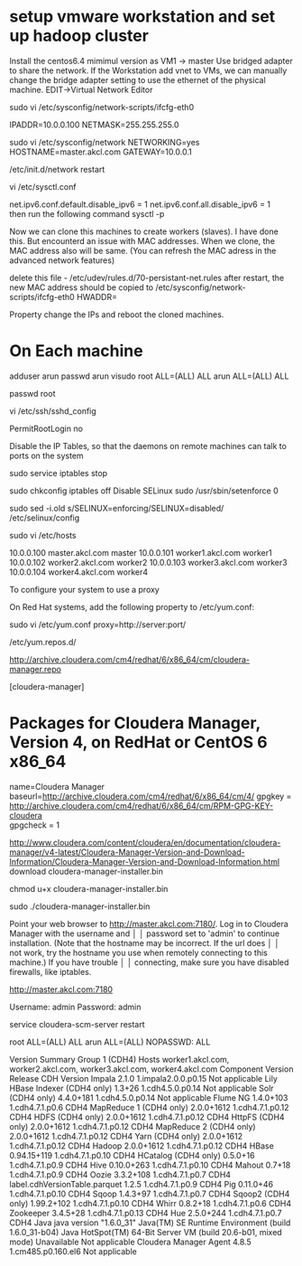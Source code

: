 # setup vmware workstation and set up hadoop cluster

Install the centos6.4 mimimul version as VM1 -> master
Use bridged adapter to share the network. If the Workstation add vnet to VMs, we can manually change the bridge adapter setting to use the ethernet of the physical machine.  EDIT->Virtual Network Editor

sudo vi /etc/sysconfig/network-scripts/ifcfg-eth0

IPADDR=10.0.0.100
NETMASK=255.255.255.0


sudo vi /etc/sysconfig/network
NETWORKING=yes
HOSTNAME=master.akcl.com 
GATEWAY=10.0.0.1


/etc/init.d/network restart

vi /etc/sysctl.conf

net.ipv6.conf.default.disable_ipv6 = 1
net.ipv6.conf.all.disable_ipv6 = 1  
then run the following command
sysctl -p

Now we can clone this machines to create workers (slaves). I have done this. But encounterd an issue with MAC addresses. When we clone, the MAC address also will be same. (You can refresh the MAC adress in the advanced network features)

delete this file - /etc/udev/rules.d/70-persistant-net.rules
after restart, the new MAC address should be copied to 
/etc/sysconfig/network-scripts/ifcfg-eth0
HWADDR=

Property change the IPs and reboot the cloned machines. 


# On Each machine
adduser arun
passwd arun
visudo
root    ALL=(ALL)       ALL
arun    ALL=(ALL)       ALL

passwd root

vi /etc/ssh/sshd_config

PermitRootLogin no


Disable the IP Tables, so that the daemons on remote machines can talk to ports on the system

sudo service iptables stop

sudo chkconfig iptables off
Disable SELinux
sudo /usr/sbin/setenforce 0

sudo sed -i.old s/SELINUX=enforcing/SELINUX=disabled/ /etc/selinux/config



sudo vi /etc/hosts

10.0.0.100 master.akcl.com  master
10.0.0.101 worker1.akcl.com worker1
10.0.0.102 worker2.akcl.com worker2
10.0.0.103 worker3.akcl.com  worker3
10.0.0.104 worker4.akcl.com  worker4



To configure your system to use a proxy

On Red Hat systems, add the following property to /etc/yum.conf:



sudo vi /etc/yum.conf
proxy=http://server:port/



/etc/yum.repos.d/

http://archive.cloudera.com/cm4/redhat/6/x86_64/cm/cloudera-manager.repo

[cloudera-manager]
# Packages for Cloudera Manager, Version 4, on RedHat or CentOS 6 x86_64
name=Cloudera Manager
baseurl=http://archive.cloudera.com/cm4/redhat/6/x86_64/cm/4/
gpgkey = http://archive.cloudera.com/cm4/redhat/6/x86_64/cm/RPM-GPG-KEY-cloudera    
gpgcheck = 1


http://www.cloudera.com/content/cloudera/en/documentation/cloudera-manager/v4-latest/Cloudera-Manager-Version-and-Download-Information/Cloudera-Manager-Version-and-Download-Information.html
download cloudera-manager-installer.bin

chmod u+x cloudera-manager-installer.bin

sudo ./cloudera-manager-installer.bin



Point your web browser to http://master.akcl.com:7180/. Log in to Cloudera Manager with the username and    │
 │ password set to 'admin' to continue installation. (Note that the hostname may be incorrect. If the url does │
 │ not work, try the hostname you use when remotely connecting to this machine.) If you have trouble           │
 │ connecting, make sure you have disabled firewalls, like iptables.  
 
 
 
 http://master.akcl.com:7180
 
 Username: admin Password: admin
 
 service cloudera-scm-server restart
 
 
 
 
root    ALL=(ALL)       ALL
arun    ALL=(ALL)      NOPASSWD: ALL




Version Summary
Group 1 (CDH4)
Hosts
worker1.akcl.com, worker2.akcl.com, worker3.akcl.com, worker4.akcl.com
Component	Version	Release	CDH Version
Impala	2.1.0	1.impala2.0.0.p0.15	Not applicable
Lily HBase Indexer (CDH4 only)	1.3+26	1.cdh4.5.0.p0.14	Not applicable
Solr (CDH4 only)	4.4.0+181	1.cdh4.5.0.p0.14	Not applicable
Flume NG	1.4.0+103	1.cdh4.7.1.p0.6	CDH4
MapReduce 1 (CDH4 only)	2.0.0+1612	1.cdh4.7.1.p0.12	CDH4
HDFS (CDH4 only)	2.0.0+1612	1.cdh4.7.1.p0.12	CDH4
HttpFS (CDH4 only)	2.0.0+1612	1.cdh4.7.1.p0.12	CDH4
MapReduce 2 (CDH4 only)	2.0.0+1612	1.cdh4.7.1.p0.12	CDH4
Yarn (CDH4 only)	2.0.0+1612	1.cdh4.7.1.p0.12	CDH4
Hadoop	2.0.0+1612	1.cdh4.7.1.p0.12	CDH4
HBase	0.94.15+119	1.cdh4.7.1.p0.10	CDH4
HCatalog (CDH4 only)	0.5.0+16	1.cdh4.7.1.p0.9	CDH4
Hive	0.10.0+263	1.cdh4.7.1.p0.10	CDH4
Mahout	0.7+18	1.cdh4.7.1.p0.9	CDH4
Oozie	3.3.2+108	1.cdh4.7.1.p0.7	CDH4
label.cdhVersionTable.parquet	1.2.5	1.cdh4.7.1.p0.9	CDH4
Pig	0.11.0+46	1.cdh4.7.1.p0.10	CDH4
Sqoop	1.4.3+97	1.cdh4.7.1.p0.7	CDH4
Sqoop2 (CDH4 only)	1.99.2+102	1.cdh4.7.1.p0.10	CDH4
Whirr	0.8.2+18	1.cdh4.7.1.p0.6	CDH4
Zookeeper	3.4.5+28	1.cdh4.7.1.p0.13	CDH4
Hue	2.5.0+244	1.cdh4.7.1.p0.7	CDH4
Java	java version "1.6.0_31" Java(TM) SE Runtime Environment (build 1.6.0_31-b04) Java HotSpot(TM) 64-Bit Server VM (build 20.6-b01, mixed mode)	Unavailable	Not applicable
Cloudera Manager Agent	4.8.5	1.cm485.p0.160.el6	Not applicable


